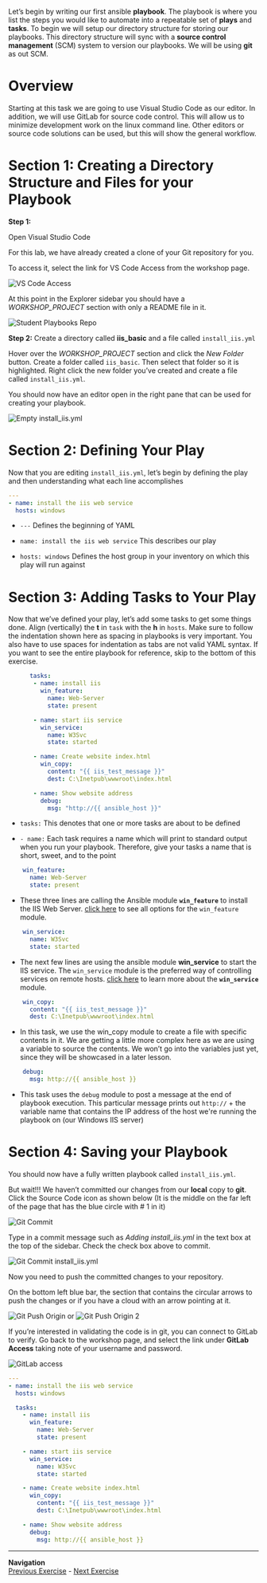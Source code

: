 Let’s begin by writing our first ansible **playbook**. The playbook is
where you list the steps you would like to automate into a repeatable
set of **plays** and **tasks**. To begin we will setup our directory
structure for storing our playbooks. This directory structure will sync
with a **source control management** (SCM) system to version our
playbooks. We will be using **git** as out SCM.

Overview
========

Starting at this task we are going to use Visual Studio Code as our
editor. In addition, we will use GitLab for source code control. This
will allow us to minimize development work on the linux command line.
Other editors or source code solutions can be used, but this will show
the general workflow.

Section 1: Creating a Directory Structure and Files for your Playbook
=====================================================================

**Step 1:**

Open Visual Studio Code

For this lab, we have already created a clone of your Git repository for
you.

To access it, select the link for VS Code Access from the workshop page.

![VS Code Access](images/3-vscode-access.png)

At this point in the Explorer sidebar you should have a *WORKSHOP_PROJECT*
section with only a README file in it.

![Student Playbooks Repo](images/3-vscode-open-folder.png)

**Step 2:** Create a directory called **iis\_basic** and a file called
`install_iis.yml`

Hover over the *WORKSHOP_PROJECT* section and click the *New Folder* button.
Create a folder called `iis_basic`. Then select that folder so it is
highlighted. Right click the new folder you’ve created and create a file
called `install_iis.yml`.

You should now have an editor open in the right pane that can be used
for creating your playbook.

![Empty install\_iis.yml](images/3-vscode-create-folders.png)

Section 2: Defining Your Play
=============================

Now that you are editing `install_iis.yml`, let’s begin by defining the
play and then understanding what each line accomplishes

```yaml
---
- name: install the iis web service
  hosts: windows
```

- `---` Defines the beginning of YAML

- `name: install the iis web service` This describes our play

- `hosts: windows` Defines the host group in your inventory on which this
  play will run against

Section 3: Adding Tasks to Your Play
====================================

Now that we’ve defined your play, let’s add some tasks to get some
things done. Align (vertically) the **t** in `task` with the **h** in
`hosts`.
Make sure to follow the indentation shown here as spacing in playbooks is very important. You also have to use
spaces for indentation as tabs are not valid YAML syntax.
If you want to see the entire playbook for reference, skip to the bottom
of this exercise.

<!-- {% raw %} -->
```yaml
      tasks:
       - name: install iis
         win_feature:
           name: Web-Server
           state: present

       - name: start iis service
         win_service:
           name: W3Svc
           state: started

       - name: Create website index.html
         win_copy:
           content: "{{ iis_test_message }}"
           dest: C:\Inetpub\wwwroot\index.html

       - name: Show website address
         debug:
           msg: "http://{{ ansible_host }}"
```
<!-- {% endraw %} -->

- `tasks:` This denotes that one or more tasks are about to be defined

- `- name:` Each task requires a name which will print to standard
  output when you run your playbook. Therefore, give your tasks a name
  that is short, sweet, and to the point

<!-- -->

```yaml
    win_feature:
      name: Web-Server
      state: present
```

- These three lines are calling the Ansible module **`win_feature`** to
  install the IIS Web Server. [click
  here](https://docs.ansible.com/ansible/latest/collections/ansible/windows/win_feature_module.html)
  to see all options for the `win_feature` module.

<!-- -->
```yaml
    win_service:
      name: W3Svc
      state: started
```

- The next few lines are using the ansible module **win\_service** to
  start the IIS service. The `win_service` module is the preferred way
  of controlling services on remote hosts. [click
  here](https://docs.ansible.com/ansible/latest/collections/ansible/windows/win_service_module.html)
  to learn more about the **`win_service`** module.

<!-- {% raw %} -->
```yaml
    win_copy:
      content: "{{ iis_test_message }}"
      dest: C:\Inetpub\wwwroot\index.html
```
<!-- {% endraw %} -->

- In this task, we use the win\_copy module to create a file with
  specific contents in it. We are getting a little more complex here
  as we are using a variable to source the contents. We won’t go into
  the variables just yet, since they will be showcased in a later
  lesson.

<!-- {% raw %} -->
```yaml
    debug:
      msg: http://{{ ansible_host }}
```
<!-- {% endraw %} -->

- This task uses the `debug` module to post a message at the end of playbook execution. This particular message prints out `http://` + the variable name that contains the IP address of the host we're running the playbook on (our Windows IIS server)

Section 4: Saving your Playbook
===============================

You should now have a fully written playbook
called `install_iis.yml`.

But wait!!! We haven’t committed our changes from our **local** copy to
**git**. Click the Source Code icon as shown below (It is the middle on
the far left of the page that has the blue circle with \# 1 in it)

![Git Commit](images/3-vscode-click-commit.png)

Type in a commit message such as *Adding install\_iis.yml* in the text
box at the top of the sidebar. Check the check box above to commit. 

![Git Commit install\_iis.yml](images/3-vscode-commit.png)

Now you need to push the committed changes to your repository.

On the bottom left blue bar,  the section that contains the
circular arrows to push the changes or if you have a cloud with an arrow pointing at it.   

![Git Push Origin](images/3-vscode-push.png)
or
![Git Push Origin 2](images/3-vscode-push_2.png)

If you’re interested in validating the code is in git, you can connect
to GitLab to verify. Go back to the workshop page, and select the link under **GitLab Access** taking note of your username and password.

![GitLab access](images/3-vscode-gitlab-access.png)



<!-- {% raw %} -->
```yaml
---
- name: install the iis web service
  hosts: windows

  tasks:
    - name: install iis
      win_feature:
        name: Web-Server
        state: present

    - name: start iis service
      win_service:
        name: W3Svc
        state: started

    - name: Create website index.html
      win_copy:
        content: "{{ iis_test_message }}"
        dest: C:\Inetpub\wwwroot\index.html

    - name: Show website address
      debug:
        msg: http://{{ ansible_host }}
```
<!-- {% endraw %} -->


----
**Navigation**
<br>
[Previous Exercise](../2-adhoc) - [Next Exercise](../4-projects)
